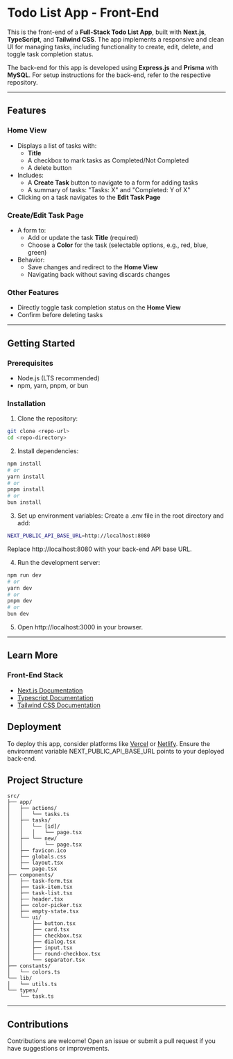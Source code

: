 # Todo List App - Front-End  

This is the front-end of a **Full-Stack Todo List App**, built with **Next.js**, **TypeScript**, and **Tailwind CSS**. The app implements a responsive and clean UI for managing tasks, including functionality to create, edit, delete, and toggle task completion status.  

The back-end for this app is developed using **Express.js** and **Prisma** with **MySQL**. For setup instructions for the back-end, refer to the respective repository.  

---

## Features  

### **Home View**  
- Displays a list of tasks with:  
  - **Title**  
  - A checkbox to mark tasks as Completed/Not Completed  
  - A delete button  
- Includes:  
  - A **Create Task** button to navigate to a form for adding tasks  
  - A summary of tasks: "Tasks: X" and "Completed: Y of X"  
- Clicking on a task navigates to the **Edit Task Page**  

### **Create/Edit Task Page**  
- A form to:  
  - Add or update the task **Title** (required)  
  - Choose a **Color** for the task (selectable options, e.g., red, blue, green)  
- Behavior:  
  - Save changes and redirect to the **Home View**  
  - Navigating back without saving discards changes  

### **Other Features**  
- Directly toggle task completion status on the **Home View**  
- Confirm before deleting tasks  

---

## Getting Started  

### Prerequisites  
- Node.js (LTS recommended)  
- npm, yarn, pnpm, or bun  

### Installation  

1. Clone the repository:  
```bash
git clone <repo-url>
cd <repo-directory>
```

2. Install dependencies:
```bash
npm install
# or
yarn install
# or
pnpm install
# or
bun install
```

3. Set up environment variables:
Create a .env file in the root directory and add:
```bash
NEXT_PUBLIC_API_BASE_URL=http://localhost:8080
```
Replace http://localhost:8080 with your back-end API base URL.

4. Run the development server:
```bash
npm run dev
# or
yarn dev
# or
pnpm dev
# or
bun dev
```

5. Open http://localhost:3000 in your browser.

---

## Learn More
### Front-End Stack
- [Next.js Documentation](https://nextjs.org/docs)
- [Typescript Documentation](https://www.typescriptlang.org/docs)
- [Tailwind CSS Documentation](https://tailwindcss.com/docs/installation)

## Deployment
To deploy this app, consider platforms like [Vercel](https://vercel.com) or [Netlify](https://netlify.com). Ensure the environment variable NEXT_PUBLIC_API_BASE_URL points to your deployed back-end.

## Project Structure
```
src/
├── app/
│   ├── actions/
│   │   └── tasks.ts
│   ├── tasks/
│   │   └── [id]/
│   │   │   └── page.tsx
│   ├── └── new/
│   │       └── page.tsx
│   ├── favicon.ico
│   ├── globals.css
│   ├── layout.tsx
│   └── page.tsx
├── components/
│   ├── task-form.tsx
│   ├── task-item.tsx
│   ├── task-list.tsx
│   ├── header.tsx
│   ├── color-picker.tsx
│   ├── empty-state.tsx
│   └── ui/
│       ├── button.tsx
│       ├── card.tsx
│       ├── checkbox.tsx
│       ├── dialog.tsx
│       ├── input.tsx
│       ├── round-checkbox.tsx
│       └── separator.tsx
├── constants/
│   └── colors.ts
└── lib/
│   └── utils.ts
└── types/
    └── task.ts
```
---

## Contributions

Contributions are welcome! Open an issue or submit a pull request if you have suggestions or improvements.